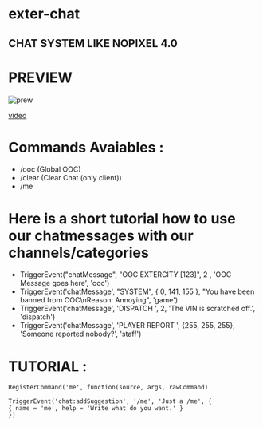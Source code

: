 # exter-chat
## CHAT SYSTEM LIKE NOPIXEL 4.0

# PREVIEW
![prew](https://github.com/user-attachments/assets/4bcf733a-b0e2-4b55-a686-0b25dd795d7b)

[video](https://streamable.com/mwsh29)

# Commands Avaiables : 
- /ooc (Global OOC)
- /clear (Clear Chat (only client))
- /me

# Here is a short tutorial how to use our chatmessages with our channels/categories

- TriggerEvent("chatMessage", "OOC EXTERCITY [123]", 2 , 'OOC Message goes here', 'ooc')
- TriggerEvent('chatMessage', "SYSTEM", { 0, 141, 155 }, "You have been banned from OOC\nReason: Annoying", 'game')
- TriggerEvent('chatMessage', 'DISPATCH ', 2, 'The VIN is scratched off.', 'dispatch')
- TriggerEvent('chatMessage', 'PLAYER REPORT ', {255, 255, 255}, 'Someone reported nobody?', 'staff')



# TUTORIAL : 

<!-- To add the chat suggestions on your register command do like this :  -->

    RegisterCommand('me', function(source, args, rawCommand)

    TriggerEvent('chat:addSuggestion', '/me', 'Just a /me', {
    { name = 'me', help = 'Write what do you want.' }
    })
